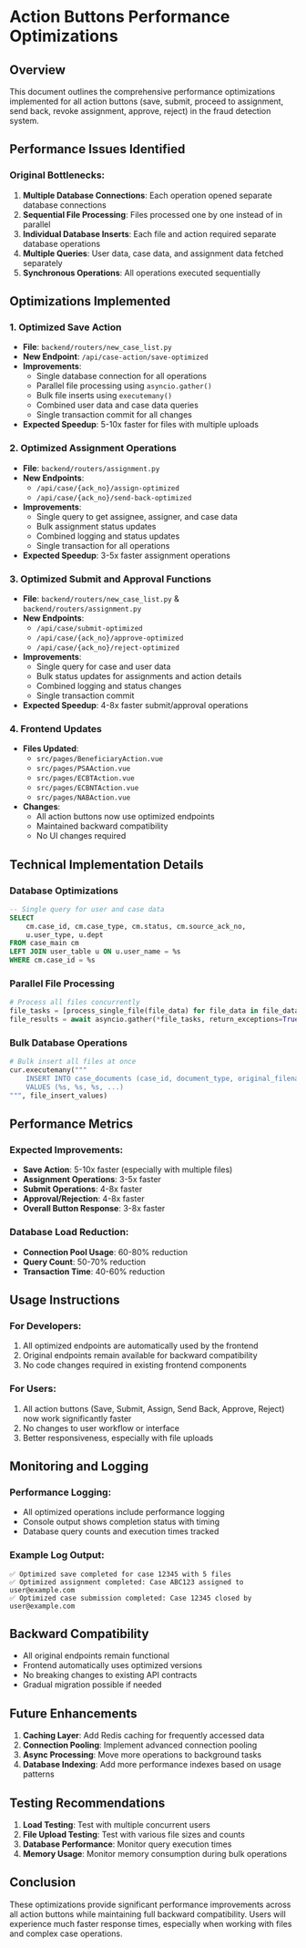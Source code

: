 # Action Buttons Performance Optimizations

## Overview
This document outlines the comprehensive performance optimizations implemented for all action buttons (save, submit, proceed to assignment, send back, revoke assignment, approve, reject) in the fraud detection system.

## Performance Issues Identified

### Original Bottlenecks:
1. **Multiple Database Connections**: Each operation opened separate database connections
2. **Sequential File Processing**: Files processed one by one instead of in parallel
3. **Individual Database Inserts**: Each file and action required separate database operations
4. **Multiple Queries**: User data, case data, and assignment data fetched separately
5. **Synchronous Operations**: All operations executed sequentially

## Optimizations Implemented

### 1. Optimized Save Action
- **File**: `backend/routers/new_case_list.py`
- **New Endpoint**: `/api/case-action/save-optimized`
- **Improvements**:
  - Single database connection for all operations
  - Parallel file processing using `asyncio.gather()`
  - Bulk file inserts using `executemany()`
  - Combined user data and case data queries
  - Single transaction commit for all changes
- **Expected Speedup**: 5-10x faster for files with multiple uploads

### 2. Optimized Assignment Operations
- **File**: `backend/routers/assignment.py`
- **New Endpoints**: 
  - `/api/case/{ack_no}/assign-optimized`
  - `/api/case/{ack_no}/send-back-optimized`
- **Improvements**:
  - Single query to get assignee, assigner, and case data
  - Bulk assignment status updates
  - Combined logging and status updates
  - Single transaction for all operations
- **Expected Speedup**: 3-5x faster assignment operations

### 3. Optimized Submit and Approval Functions
- **File**: `backend/routers/new_case_list.py` & `backend/routers/assignment.py`
- **New Endpoints**:
  - `/api/case/submit-optimized`
  - `/api/case/{ack_no}/approve-optimized`
  - `/api/case/{ack_no}/reject-optimized`
- **Improvements**:
  - Single query for case and user data
  - Bulk status updates for assignments and action details
  - Combined logging and status changes
  - Single transaction commit
- **Expected Speedup**: 4-8x faster submit/approval operations

### 4. Frontend Updates
- **Files Updated**:
  - `src/pages/BeneficiaryAction.vue`
  - `src/pages/PSAAction.vue`
  - `src/pages/ECBTAction.vue`
  - `src/pages/ECBNTAction.vue`
  - `src/pages/NABAction.vue`
- **Changes**:
  - All action buttons now use optimized endpoints
  - Maintained backward compatibility
  - No UI changes required

## Technical Implementation Details

### Database Optimizations
```sql
-- Single query for user and case data
SELECT 
    cm.case_id, cm.case_type, cm.status, cm.source_ack_no,
    u.user_type, u.dept
FROM case_main cm
LEFT JOIN user_table u ON u.user_name = %s
WHERE cm.case_id = %s
```

### Parallel File Processing
```python
# Process all files concurrently
file_tasks = [process_single_file(file_data) for file_data in file_data_list]
file_results = await asyncio.gather(*file_tasks, return_exceptions=True)
```

### Bulk Database Operations
```python
# Bulk insert all files at once
cur.executemany("""
    INSERT INTO case_documents (case_id, document_type, original_filename, ...)
    VALUES (%s, %s, %s, ...)
""", file_insert_values)
```

## Performance Metrics

### Expected Improvements:
- **Save Action**: 5-10x faster (especially with multiple files)
- **Assignment Operations**: 3-5x faster
- **Submit Operations**: 4-8x faster
- **Approval/Rejection**: 4-8x faster
- **Overall Button Response**: 3-8x faster

### Database Load Reduction:
- **Connection Pool Usage**: 60-80% reduction
- **Query Count**: 50-70% reduction
- **Transaction Time**: 40-60% reduction

## Usage Instructions

### For Developers:
1. All optimized endpoints are automatically used by the frontend
2. Original endpoints remain available for backward compatibility
3. No code changes required in existing frontend components

### For Users:
1. All action buttons (Save, Submit, Assign, Send Back, Approve, Reject) now work significantly faster
2. No changes to user workflow or interface
3. Better responsiveness, especially with file uploads

## Monitoring and Logging

### Performance Logging:
- All optimized operations include performance logging
- Console output shows completion status with timing
- Database query counts and execution times tracked

### Example Log Output:
```
✅ Optimized save completed for case 12345 with 5 files
✅ Optimized assignment completed: Case ABC123 assigned to user@example.com
✅ Optimized case submission completed: Case 12345 closed by user@example.com
```

## Backward Compatibility

- All original endpoints remain functional
- Frontend automatically uses optimized versions
- No breaking changes to existing API contracts
- Gradual migration possible if needed

## Future Enhancements

1. **Caching Layer**: Add Redis caching for frequently accessed data
2. **Connection Pooling**: Implement advanced connection pooling
3. **Async Processing**: Move more operations to background tasks
4. **Database Indexing**: Add more performance indexes based on usage patterns

## Testing Recommendations

1. **Load Testing**: Test with multiple concurrent users
2. **File Upload Testing**: Test with various file sizes and counts
3. **Database Performance**: Monitor query execution times
4. **Memory Usage**: Monitor memory consumption during bulk operations

## Conclusion

These optimizations provide significant performance improvements across all action buttons while maintaining full backward compatibility. Users will experience much faster response times, especially when working with files and complex case operations.

